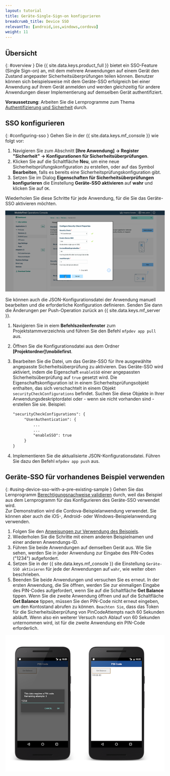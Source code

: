 ```yaml
---
layout: tutorial
title: Geräte-Single-Sign-on konfigurieren
breadcrumb_title: Device SSO
relevantTo: [android,ios,windows,cordova]
weight: 11
---
```

<!-- NLS_CHARSET=UTF-8 -->
## Übersicht
{: #overview }
Die {{ site.data.keys.product_full }} bietet ein SSO-Feature (Single Sign-on) an,
mit dem mehrere Anwendungen auf einem Gerät den Zustand angepaster Sicherheitsüberprüfungen teilen können. Benutzer können sich beispielsweise mit dem Geräte-SSO erfolgreich bei einer Anwendung auf ihrem Gerät anmelden und werden gleichzeitig für andere Anwendungen dieser Implementierung auf demselben Gerät authentifiziert. 

**Voraussetzung**: Arbeiten Sie die Lernprogramme zum Thema [Authentifizierung und Sicherheit](../) durch. 

## SSO konfigurieren
{: #configuring-sso }
Gehen Sie in der {{ site.data.keys.mf_console }} wie folgt vor:

1. Navigieren Sie zum Abschnitt **[Ihre Anwendung] → Register "Sicherheit" →  Konfigurationen für Sicherheitsüberprüfungen**. 
2. Klicken Sie auf die Schaltfläche **Neu**, um eine neue
Sicherheitsprüfungskonfiguration zu erstellen, oder auf das Symbol
**Bearbeiten**, falls es bereits eine Sicherheitsprüfungskonfiguration gibt. 
3. Setzen Sie im Dialog **Eigenschaften für Sicherheitsüberprüfungen konfigurieren**
die Einstellung **Geräte-SSO aktivieren** auf **wahr** und klicken Sie auf `OK`.

Wiederholen Sie diese Schritte für jede Anwendung, für die Sie das Geräte-SSO aktivieren möchten. 

<img class="gifplayer" alt="Geräte-SSO in der {{ site.data.keys.mf_console }} konfigurieren" src="enable-device-sso.png"/>

Sie können auch die JSON-Konfigurationsdatei der Anwendung manuell bearbeiten und die erforderliche Konfiguration definieren.
Senden Sie dann die Änderungen per Push-Operation zurück an {{ site.data.keys.mf_server }}.

1. Navigieren Sie in eiem **Befehlszeilenfenster** zum Projektstammverzeichnis
und führen Sie den Befehl `mfpdev app pull` aus.
2. Öffnen Sie die Konfigurationsdatei aus dem Ordner **[Projektordner]\mobilefirst**. 
3. Bearbeiten Sie die Datei, um das Geräte-SSO für Ihre ausgewählte angepasste Sicherheitsüberprüfung zu aktivieren.
Das Geräte-SSO wird aktiviert, indem die Eigenschaft `enableSSO` einer angepassten Sicherheitsüberprüfung auf
`true` gesetzt wird. Die Eigenschaftskonfiguration ist in einem Sicherheitsprüfungsobjekt enthalten, das sich verschachtelt in einem
Objekt `securityCheckConfigurations` befindet. Suchen
Sie diese Objekte in Ihrer Anwendungsdeskriptordatei oder - wenn sie nicht vorhanden sind - erstellen Sie sie. Beispiel: 

   ```xml
   "securityCheckConfigurations": {
        "UserAuthentication": {
            ...
            ...
            "enableSSO": true
        }
   }
   ```
   
4. Implementieren Sie die aktualisierte JSON-Konfigurationsdatei. Führen Sie dazu den Befehl `mfpdev app push` aus.

## Geräte-SSO für vorhandenes Beispiel verwenden
{: #using-device-sso-with-a-pre-existing-sample }
Gehen Sie das Lernprogramm [Berechtigungsnachweise validieren](../credentials-validation/) durch, weil das Beispiel aus dem Lernprogramm für das Konfigurieren des Geräte-SSO verwendet wird.   
Zur Demonstration wird die Cordova-Beispielanwendung verwendet. Sie können aber auch die iOS-, Android- oder Windows-Beispielanwendung verwenden. 

1. Folgen Sie den [Anweisungen zur Verwendung des Beispiels](../credentials-validation/javascript/#sample-usage).
2. Wiederholen Sie die Schritte mit einem anderen Beispielnamen und einer anderen Anwendungs-ID. 
3. Führen Sie beide Anwendungen auf demselben Gerät aus. Wie Sie sehen, werden Sie in jeder Anwendung zur Eingabe des PIN-Codes ("1234") aufgefordert.
4. Setzen Sie in der {{ site.data.keys.mf_console }} die Einstellung `Geräte-SSO aktivieren` für jede der Anwendungen auf
`wahr`, wie weiter oben beschrieben. 
5. Beenden Sie beide Anwendungen und versuchen Sie es erneut. In der ersten Anwendung, die Sie öffnen, werden Sie zur einmaligen Eingabe des PIN-Codes aufgefordert, wenn Sie auf die Schaltfläche **Get Balance** tippen. Wenn Sie die zweite Anwendung öffnen und auf die Schaltfläche **Get Balance** tippen, müssen Sie
den PIN-Code nicht erneut eingeben, um den Kontostand abrufen zu können.
`Beachten Sie`, dass das Token für die Sicherheitsüberprüfung von PinCodeAttempts nach 60 Sekunden abläuft. Wenn also ein weiterer Versuch nach Ablauf von 60 Sekunden unternommen wird, ist für die zweite Anwendung ein PIN-Code erforderlich. 

![Cordova-Beispielanwendung mit PIN-Code](pincode-attempts-cordova.png)
